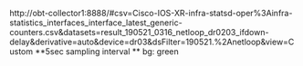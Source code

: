 http://obt-collector1:8888/#csv=Cisco-IOS-XR-infra-statsd-oper%3Ainfra-statistics_interfaces_interface_latest_generic-counters.csv&datasets=result_190521_0316_netloop_dr0203_ifdown-delay&derivative=auto&device=dr03&dsFilter=190521.%2Anetloop&view=Custom
**5sec sampling interval **
bg: green
